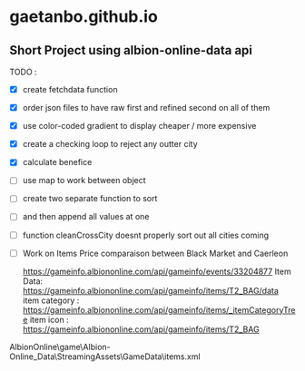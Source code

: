 # gaetanbo.github.io
## Short Project using albion-online-data api

TODO :
- [x] create fetchdata function
- [x] order json files to have raw first and refined second on all of them
- [x] use color-coded gradient to display cheaper / more expensive
- [x] create a checking loop to reject any outter city
- [x] calculate benefice
- [ ] use map to work between object
- [ ] create two separate function to sort
- [ ] and then append all values at one
- [ ] function cleanCrossCity doesnt properly sort out all cities coming
- [ ] Work on Items Price comparaison between Black Market and Caerleon

	https://gameinfo.albiononline.com/api/gameinfo/events/33204877
	Item Data:		https://gameinfo.albiononline.com/api/gameinfo/items/T2_BAG/data
	item category : 	https://gameinfo.albiononline.com/api/gameinfo/items/_itemCategoryTree
	item icon : 		https://gameinfo.albiononline.com/api/gameinfo/items/T2_BAG

AlbionOnline\game\Albion-Online_Data\StreamingAssets\GameData\items.xml
